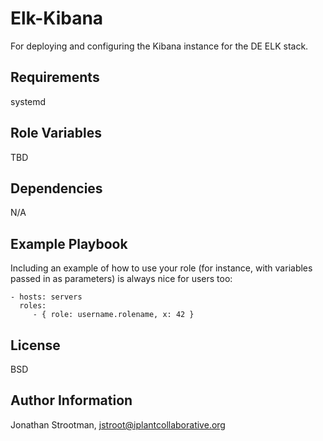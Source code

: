 Elk-Kibana
=========

For deploying and configuring the Kibana instance for the DE ELK stack.

Requirements
------------

systemd

Role Variables
--------------

TBD

Dependencies
------------

N/A

Example Playbook
----------------

Including an example of how to use your role (for instance, with variables passed in as parameters) is always nice for users too:

    - hosts: servers
      roles:
         - { role: username.rolename, x: 42 }

License
-------

BSD

Author Information
------------------

Jonathan Strootman, jstroot@iplantcollaborative.org
